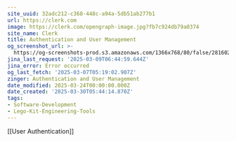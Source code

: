 ```yaml
---
site_uuid: 32adc212-c368-448c-a94a-5db51ab277b1
url: https://clerk.com
image: https://clerk.com/opengraph-image.jpg?fb7c924db79a0374
site_name: Clerk
title: Authentication and User Management
og_screenshot_url: >-
  https://og-screenshots-prod.s3.amazonaws.com/1366x768/80/false/28160215470a6c6b5704bf3f439903066b564cf1b416e59df5f5c51b543f9717.jpeg""
jina_last_request: '2025-03-09T06:44:59.644Z'
jina_error: Error occurred
og_last_fetch: '2025-03-07T05:19:02.907Z'
zinger: Authentication and User Management
date_modified: 2025-03-24T00:00:00.000Z
date_created: '2025-03-30T05:44:14.870Z'
tags:
- Software-Development
- Lego-Kit-Engineering-Tools
---
```










[[User Authentication]]
